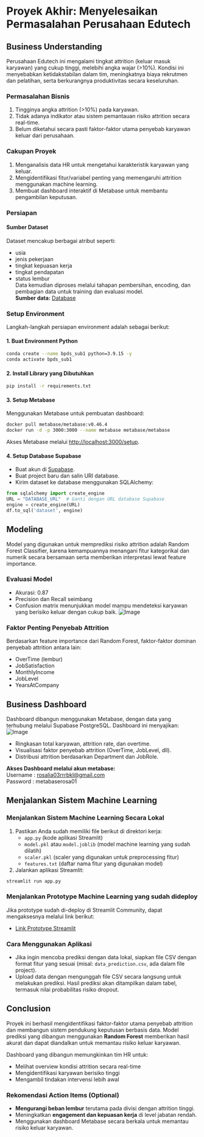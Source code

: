 # Proyek Akhir: Menyelesaikan Permasalahan Perusahaan Edutech

## Business Understanding
Perusahaan Edutech ini mengalami tingkat attrition (keluar masuk karyawan) yang cukup tinggi, melebihi angka wajar (>10%). Kondisi ini menyebabkan ketidakstabilan dalam tim, meningkatnya biaya rekrutmen dan pelatihan, serta berkurangnya produktivitas secara keseluruhan.

### Permasalahan Bisnis
1. Tingginya angka attrition (>10%) pada karyawan.
2. Tidak adanya indikator atau sistem pemantauan risiko attrition secara real-time.
3. Belum diketahui secara pasti faktor-faktor utama penyebab karyawan keluar dari perusahaan.

### Cakupan Proyek
1. Menganalisis data HR untuk mengetahui karakteristik karyawan yang keluar.
2. Mengidentifikasi fitur/variabel penting yang memengaruhi attrition menggunakan machine learning.
3. Membuat dashboard interaktif di Metabase untuk membantu pengambilan keputusan.

### Persiapan
#### Sumber Dataset
Dataset mencakup berbagai atribut seperti:  
* usia
* jenis pekerjaan
* tingkat kepuasan kerja
* tingkat pendapatan
* status lembur    
Data kemudian diproses melalui tahapan pembersihan, encoding, dan pembagian data untuk training dan evaluasi model.  
**Sumber data:** [Database](https://github.com/dicodingacademy/dicoding_dataset/blob/main/employee/employee_data.csv)

### Setup Environment
Langkah-langkah persiapan environment adalah sebagai berikut:
#### 1. Buat Environment Python
```bash
conda create --name bpds_sub1 python=3.9.15 -y
conda activate bpds_sub1
```

#### 2. Install Library yang Dibutuhkan
```bash
pip install -r requirements.txt
```

#### 3. Setup Metabase
Menggunakan Metabase untuk pembuatan dashboard:
```bash
docker pull metabase/metabase:v0.46.4
docker run -d -p 3000:3000 --name metabase metabase/metabase
```
Akses Metabase melalui [http://localhost:3000/setup](http://localhost:3000/setup).

#### 4. Setup Database Supabase
- Buat akun di [Supabase](https://supabase.com/dashboard/sign-in).
- Buat project baru dan salin URI database.
- Kirim dataset ke database menggunakan SQLAlchemy:

```python
from sqlalchemy import create_engine
URL = "DATABASE_URL"  # Ganti dengan URL database Supabase
engine = create_engine(URL)
df.to_sql('dataset', engine)
```

## Modeling
Model yang digunakan untuk memprediksi risiko attrition adalah Random Forest Classifier, karena kemampuannya menangani fitur kategorikal dan numerik secara bersamaan serta memberikan interpretasi lewat feature importance.
### Evaluasi Model
* Akurasi: 0.87
* Precision dan Recall seimbang
* Confusion matrix menunjukkan model mampu mendeteksi karyawan yang berisiko keluar dengan cukup baik.
    ![Image](https://github.com/user-attachments/assets/2c48243d-6cdf-4713-b658-e8f545793425)
  
### Faktor Penting Penyebab Attrition
Berdasarkan feature importance dari Random Forest, faktor-faktor dominan penyebab attrition antara lain:  
* OverTime (lembur)
* JobSatisfaction
* MonthlyIncome
* JobLevel
* YearsAtCompany
  
## Business Dashboard
Dashboard dibangun menggunakan Metabase, dengan data yang terhubung melalui Supabase PostgreSQL. Dashboard ini menyajikan:
![Image](https://github.com/user-attachments/assets/777bcf59-6dff-4f84-bfc0-65152847d74b)
* Ringkasan total karyawan, attrition rate, dan overtime.
* Visualisasi faktor penyebab attrition (OverTime, JobLevel, dll).
* Distribusi attrition berdasarkan Department dan JobRole.

**Akses Dashboard melalui akun metabase:**  
Username : rosalia03rrrbkl@gmail.com  
Password : metabaserosa01 

## Menjalankan Sistem Machine Learning
### Menjalankan Sistem Machine Learning Secara Lokal
1. Pastikan Anda sudah memiliki file berikut di direktori kerja:
   - `app.py` (kode aplikasi Streamlit)
   - `model.pkl` atau `model.joblib` (model machine learning yang sudah dilatih)
   - `scaler.pkl` (scaler yang digunakan untuk preprocessing fitur)
   - `features.txt` (daftar nama fitur yang digunakan model)
2. Jalankan aplikasi Streamlit:
```bash
streamlit run app.py
```
### Menjalankan Prototype Machine Learning yang sudah dideploy
Jika prototype sudah di-deploy di Streamlit Community, dapat mengaksesnya melalui link berikut:
- [Link Prototype Streamlit](https://sub1bpds-ofmzv7wgsysss7fbxvywec.streamlit.app/)

### Cara Menggunakan Aplikasi
* Jika ingin mencoba prediksi dengan data lokal, siapkan file CSV dengan format fitur yang sesuai (misal: `data_prediction.csv`, ada dalam file project).  
* Upload data dengan mengunggah file CSV secara langsung untuk melakukan prediksi. Hasil prediksi akan ditampilkan dalam tabel, termasuk nilai probabilitas risiko dropout.

## Conclusion
Proyek ini berhasil mengidentifikasi faktor-faktor utama penyebab attrition dan membangun sistem pendukung keputusan berbasis data. Model prediksi yang dibangun menggunakan **Random Forest** memberikan hasil akurat dan dapat diandalkan untuk memantau risiko keluar karyawan.

Dashboard yang dibangun memungkinkan tim HR untuk:
* Melihat overview kondisi attrition secara real-time
* Mengidentifikasi karyawan berisiko tinggi
* Mengambil tindakan intervensi lebih awal

### Rekomendasi Action Items (Optional)
* **Mengurangi beban lembur** terutama pada divisi dengan attrition tinggi.
* Meningkatkan **engagement dan kepuasan kerja** di level jabatan rendah.
* Menggunakan dashboard Metabase secara berkala untuk memantau risiko keluar karyawan.
